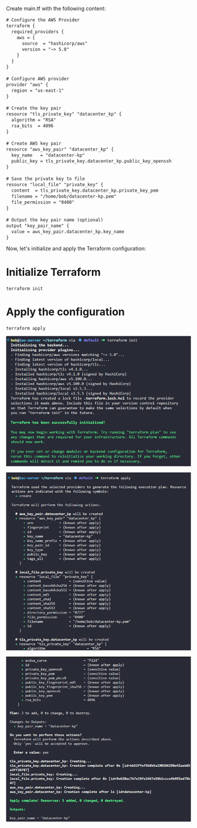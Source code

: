 Create main.tf with the following content:
```
# Configure the AWS Provider
terraform {
  required_providers {
    aws = {
      source  = "hashicorp/aws"
      version = "~> 5.0"
    }
  }
}

# Configure AWS provider 
provider "aws" {
  region = "us-east-1"  
}

# Create the key pair
resource "tls_private_key" "datacenter_kp" {
  algorithm = "RSA"
  rsa_bits  = 4096
}

# Create AWS key pair
resource "aws_key_pair" "datacenter_kp" {
  key_name   = "datacenter-kp"
  public_key = tls_private_key.datacenter_kp.public_key_openssh
}

# Save the private key to file
resource "local_file" "private_key" {
  content  = tls_private_key.datacenter_kp.private_key_pem
  filename = "/home/bob/datacenter-kp.pem"
  file_permission = "0400"
}

# Output the key pair name (optional)
output "key_pair_name" {
  value = aws_key_pair.datacenter_kp.key_name
}
```

Now, let's initialize and apply the Terraform configuration:
# Initialize Terraform
```
terraform init
```

# Apply the configuration
```
terraform apply
```

![alt text](image.png)

![alt text](image-1.png)

![alt text](image-2.png)